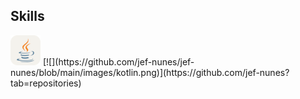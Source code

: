 ## Skills
<img src="https://github.com/jef-nunes/jef-nunes/blob/main/images/java.png" width=48 height=48>
[![](https://github.com/jef-nunes/jef-nunes/blob/main/images/kotlin.png)](https://github.com/jef-nunes?tab=repositories)

